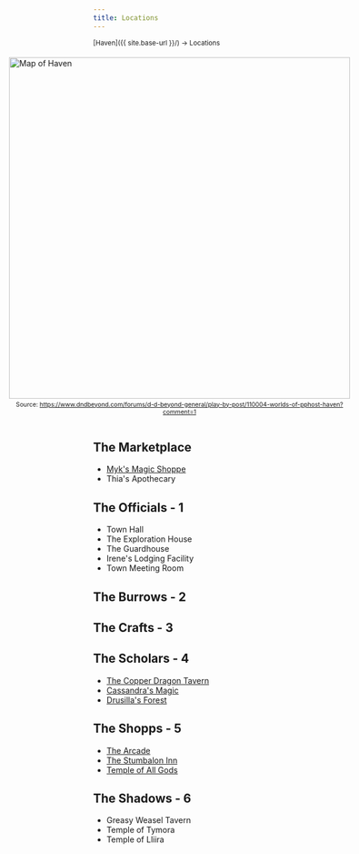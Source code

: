 ```yaml
---
title: Locations
---
```


<span style="font-size:smaller;">
  [Haven]({{ site.base-url }}/) -> Locations
</span>

<figure style="float:right;">
  <img src="https://i.imgur.com/Ws9aUIZ.png?1" style="height:600px; padding:4px 12px;" alt="Map of Haven" />
  <figcaption style="font-size:8pt; text-align:center;">Source:
    <a href="https://www.dndbeyond.com/forums/d-d-beyond-general/play-by-post/110004-worlds-of-pphost-haven?comment=1">https://www.dndbeyond.com/forums/d-d-beyond-general/play-by-post/110004-worlds-of-pphost-haven?comment=1</a>
  </figcaption>
</figure>

<div style="float:left;" markdown="1">

## The Marketplace

* [Myk's Magic Shoppe](marketplace/myks_magic_shoppe)
* Thia's Apothecary

## The Officials - 1

* Town Hall
* The Exploration House
* The Guardhouse
* Irene's Lodging Facility
* Town Meeting Room

## The Burrows - 2

## The Crafts - 3

## The Scholars - 4

* [The Copper Dragon Tavern](scholars/the_copper_dragon_tavern)
* [Cassandra's Magic](scholars/cassandras_magic)
* [Drusilla's Forest](scholars/drusillas_forest)

## The Shopps - 5

* [The Arcade](shopps/the_arcade)
* [The Stumbalon Inn](shopps/the_stumbalon_inn)
* [Temple of All Gods](shopps/temple_of_all_gods)

## The Shadows - 6

* Greasy Weasel Tavern
* Temple of Tymora
* Temple of Lliira

</div>
